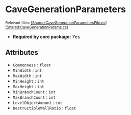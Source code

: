 # CaveGenerationParameters
<sup>Relevant files: [[Shared:CaveGenerationParametersFile.cs]](https://github.com/Regalis11/Barotrauma/blob/master/Barotrauma/BarotraumaShared/SharedSource/ContentManagement/ContentFile/CaveGenerationParametersFile.cs) [[Shared:CaveGenerationParams.cs]](https://github.com/Regalis11/Barotrauma/blob/master/Barotrauma/BarotraumaShared/SharedSource/Map/Levels/CaveGenerationParams.cs)</sup>
- **Required by core package:** Yes



## Attributes
- `Commonness` : `float`
- `MinWidth` : `int`
- `MaxWidth` : `int`
- `MinHeight` : `int`
- `MaxHeight` : `int`
- `MinBranchCount` : `int`
- `MaxBranchCount` : `int`
- `LevelObjectAmount` : `int`
- `DestructibleWallRatio` : `float`


